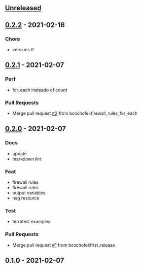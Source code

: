 
<a name="unreleased"></a>
## [Unreleased]


<a name="0.2.2"></a>
## [0.2.2] - 2021-02-16
### Chore
- versions.tf


<a name="0.2.1"></a>
## [0.2.1] - 2021-02-07
### Perf
- for_each insteado of count

### Pull Requests
- Merge pull request [#2](https://github.com/bcochofel/terraform-azurerm-network-security-group/issues/2) from bcochofel:firewall_rules_for_each


<a name="0.2.0"></a>
## [0.2.0] - 2021-02-07
### Docs
- update
- markdown lint

### Feat
- firewall rules
- firewall rules
- output variables
- nsg resource

### Test
- terratest examples

### Pull Requests
- Merge pull request [#1](https://github.com/bcochofel/terraform-azurerm-network-security-group/issues/1) from bcochofel:first_release


<a name="0.1.0"></a>
## 0.1.0 - 2021-02-07

[Unreleased]: https://github.com/bcochofel/terraform-azurerm-network-security-group/compare/0.2.2...HEAD
[0.2.2]: https://github.com/bcochofel/terraform-azurerm-network-security-group/compare/0.2.1...0.2.2
[0.2.1]: https://github.com/bcochofel/terraform-azurerm-network-security-group/compare/0.2.0...0.2.1
[0.2.0]: https://github.com/bcochofel/terraform-azurerm-network-security-group/compare/0.1.0...0.2.0
